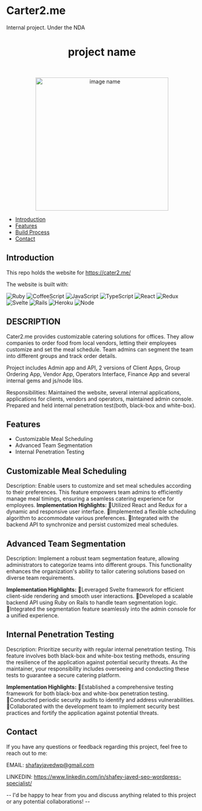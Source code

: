 # Carter2.me
Internal project. Under the NDA
<h1 align="center"> project name</h1> <br>
<p align="center">
  <a href="https://gitpoint.co/">
   <img alt="image name" title="title" src="https://cater2.me/wp-content/themes/cater2me/images/footer-cater.png" width="350px" >
  </a>
</p>

- [Introduction](#introduction)
- [Features](#features)
- [Build Process](#build-process)
- [Contact](#contact)

## Introduction
This repo holds the website for https://cater2.me/

The website is built with:

![Ruby](https://img.shields.io/badge/Ruby-2.7.4-red.svg)
![CoffeeScript](https://img.shields.io/badge/CoffeeScript-1.12.8-brown.svg)
![JavaScript](https://img.shields.io/badge/JavaScript-ES6-yellow.svg)
![TypeScript](https://img.shields.io/badge/TypeScript-4.4.4-blue.svg)
![React](https://img.shields.io/badge/React-17.0.2-blue.svg)
![Redux](https://img.shields.io/badge/Redux-4.1.1-purple.svg)
![Svelte](https://img.shields.io/badge/Svelte-3.44.0-orange.svg)
![Rails](https://img.shields.io/badge/Rails-6.1.4.1-red.svg)
![Heroku](https://img.shields.io/badge/Heroku-deployed-brightgreen.svg)
![Node](https://img.shields.io/badge/Node-14.17.6-green.svg)


## DESCRIPTION
Cater2.me provides customizable catering solutions for offices. They allow companies to order food from local vendors, letting their employees customize and set the meal schedule. Team admins can segment the team into different groups and track order details.

Project includes Admin app and API, 2 versions of Client Apps, Group Ordering App, Vendor App, Operators Interface, Finance App and several internal gems and js/node libs.

Responsibilities:
Maintained the website, several internal applications, applications for clients, vendors and operators, maintained admin console. Prepared and held internal penetration test(both, black-box and white-box).



## Features

- Customizable Meal Scheduling
- Advanced Team Segmentation
- Internal Penetration Testing



## Customizable Meal Scheduling
Description: Enable users to customize and set meal schedules according to their preferences. This feature empowers team admins to efficiently manage meal timings, ensuring a seamless catering experience for employees.
**Implementation Highlights:**
Utilized React and Redux for a dynamic and responsive user interface.
Implemented a flexible scheduling algorithm to accommodate various preferences.
Integrated with the backend API to synchronize and persist customized meal schedules.



## Advanced Team Segmentation
Description: Implement a robust team segmentation feature, allowing administrators to categorize teams into different groups. This functionality enhances the organization's ability to tailor catering solutions based on diverse team requirements.

**Implementation Highlights:**
Leveraged Svelte framework for efficient client-side rendering and smooth user interactions.
Developed a scalable backend API using Ruby on Rails to handle team segmentation logic.
Integrated the segmentation feature seamlessly into the admin console for a unified experience.



## Internal Penetration Testing
Description: Prioritize security with regular internal penetration testing. This feature involves both black-box and white-box testing methods, ensuring the resilience of the application against potential security threats. As the maintainer, your responsibility includes overseeing and conducting these tests to guarantee a secure catering platform.

**Implementation Highlights:**
Established a comprehensive testing framework for both black-box and white-box penetration testing.
Conducted periodic security audits to identify and address vulnerabilities.
Collaborated with the development team to implement security best practices and fortify the application against potential threats.




## Contact

If you have any questions or feedback regarding this project, feel free to reach out to me:


EMAIL: shafayjavedwp@gmail.com

LINKEDIN: https://www.linkedin.com/in/shafey-javed-seo-wordpress-specialist/

-- I'd be happy to hear from you and discuss anything related to this project or any potential collaborations! --
